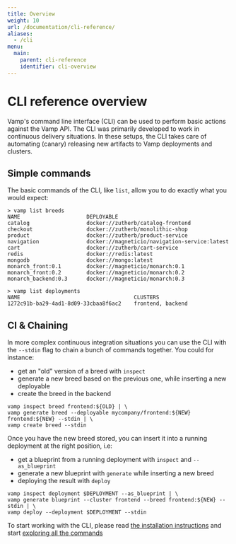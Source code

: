 ```yaml
---
title: Overview
weight: 10
url: /documentation/cli-reference/
aliases:
  - /cli
menu:
  main:
    parent: cli-reference
    identifier: cli-overview
---
```


# CLI reference overview

Vamp's command line interface (CLI) can be used to perform basic actions against the Vamp API. The CLI was
primarily developed to work in continuous delivery situations. In these setups, the CLI takes care of automating (canary) releasing new artifacts to Vamp deployments and clusters.

## Simple commands

The basic commands of the CLI, like `list`, allow you to do exactly what you would expect:

```
> vamp list breeds
NAME                     DEPLOYABLE
catalog                  docker://zutherb/catalog-frontend
checkout                 docker://zutherb/monolithic-shop
product                  docker://zutherb/product-service
navigation               docker://magneticio/navigation-service:latest
cart                     docker://zutherb/cart-service
redis                    docker://redis:latest
mongodb                  docker://mongo:latest
monarch_front:0.1        docker://magneticio/monarch:0.1
monarch_front:0.2        docker://magneticio/monarch:0.2
monarch_backend:0.3      docker://magneticio/monarch:0.3
```

```
> vamp list deployments
NAME                                    CLUSTERS
1272c91b-ba29-4ad1-8d09-33cbaa8f6ac2    frontend, backend
```


## CI & Chaining

In more complex continuous integration situations you can use the CLI with the `--stdin` flag to chain a bunch of commands together. You could for instance:

* get an "old" version of a breed with `inspect`
* generate a new breed based on the previous one, while inserting a new deployable
* create the breed in the backend

```
vamp inspect breed frontend:${OLD} | \
vamp generate breed --deployable mycompany/frontend:${NEW} frontend:${NEW} --stdin | \
vamp create breed --stdin
```

Once you have the new breed stored, you can insert it into a running deployment at the right position, i.e:

* get a blueprint from a running deployment with `inspect` and `--as_blueprint`
* generate a new blueprint with `generate` while inserting a new breed
* deploying the result with `deploy`

```
vamp inspect deployment $DEPLOYMENT --as_blueprint | \
vamp generate blueprint --cluster frontend --breed frontend:${NEW} --stdin | \
vamp deploy --deployment $DEPLOYMENT --stdin
```

To start working with the CLI, please read [the installation instructions](/documentation/cli-reference/installation/) and start [exploring all the commands](/documentation/cli-reference/commands/)